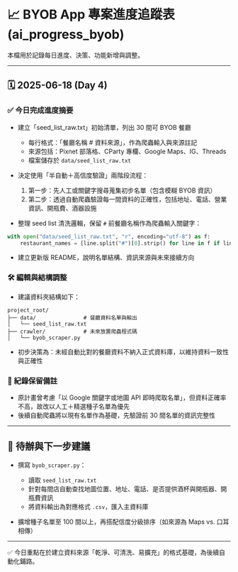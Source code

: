 # 📈 BYOB App 專案進度追蹤表 (ai\_progress\_byob)

本檔用於記錄每日進度、決策、功能新增與調整。

---

## 🗓️ 2025-06-18 (Day 4)

### ✅ 今日完成進度摘要

* 建立「seed\_list\_raw\.txt」初始清單，列出 30 間可 BYOB 餐廳

  * 每行格式：「餐廳名稱  # 資料來源」，作為爬蟲輸入與來源註記
  * 來源包括：Pixnet 部落格、CParty 專欄、Google Maps、IG、Threads
  * 檔案儲存於 `data/seed_list_raw.txt`

* 決定使用「半自動＋高信度驗證」兩階段流程：

  1. 第一步：先人工或關鍵字搜尋蒐集初步名單（包含模糊 BYOB 資訊）
  2. 第二步：透過自動爬蟲驗證每一間資料的正確性，包括地址、電話、營業資訊、開瓶費、酒器設施

* 整理 seed list 清洗邏輯，保留 `#` 前餐廳名稱作為爬蟲輸入關鍵字：

```python
with open("data/seed_list_raw.txt", "r", encoding="utf-8") as f:
    restaurant_names = [line.split("#")[0].strip() for line in f if line.strip()]
```

* 建立更新版 README，說明名單結構、資訊來源與未來接續方向

### 🛠️ 編輯與結構調整

* 建議資料夾結構如下：

```
project_root/
├── data/               # 餐廳資料名單與輸出
│   └── seed_list_raw.txt
├── crawler/            # 未來放置爬蟲程式碼
│   └── byob_scraper.py
```

* 初步決策為：未經自動比對的餐廳資料不納入正式資料庫，以維持資料一致性與正確性

### 📌 紀錄保留備註

* 原計畫曾考慮「以 Google 關鍵字或地圖 API 即時爬取名單」，但資料正確率不高，故改以人工＋精選種子名單為優先
* 後續自動爬蟲將以現有名單作為基礎，先驗證前 30 間名單的資訊完整性

---

## 🔄 待辦與下一步建議

* 撰寫 `byob_scraper.py`：

  * 讀取 `seed_list_raw.txt`
  * 針對每間店自動查找地圖位置、地址、電話、是否提供酒杯與開瓶器、開瓶費資訊
  * 將資料輸出為對應格式 `.csv`，匯入主資料庫

* 擴增種子名單至 100 間以上，再搭配信度分級排序（如來源為 Maps vs. 口耳相傳）

---

✅ 今日重點在於建立資料來源「乾淨、可清洗、易擴充」的格式基礎，為後續自動化鋪路。

